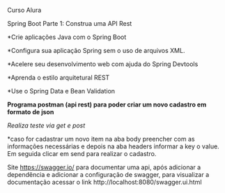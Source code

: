 Curso Alura

 Spring Boot Parte 1: Construa uma API Rest
 
*Crie aplicações Java com o Spring Boot

*Configura sua aplicação Spring sem o uso de arquivos XML.

*Acelere seu desenvolvimento web com ajuda do Spring Devtools

*Aprenda o estilo arquitetural REST

*Use o Spring Data e Bean Validation


**Programa postman (api rest) para poder criar um novo cadastro em formato de json**

*Realiza teste via get e post*

*caso for cadastrar um novo item na aba body preencher com as informações necessárias e depois na aba headers informar a key o value. Em seguida clicar em send para realizar o cadastro. 

Site https://swagger.io/
para documentar uma api, após adicionar a dependência e adicionar a configuração de swagger, para visualizar a documentação acessar o link http://localhost:8080/swagger.ui.html

